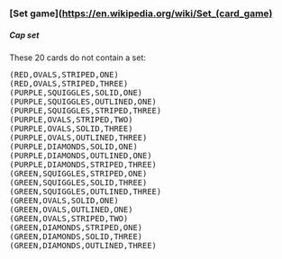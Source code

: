 ### [Set game](https://en.wikipedia.org/wiki/Set_(card_game)

##### Cap set

These 20 cards do not contain a set:

<pre>
(RED,OVALS,STRIPED,ONE)
(RED,OVALS,STRIPED,THREE)
(PURPLE,SQUIGGLES,SOLID,ONE)
(PURPLE,SQUIGGLES,OUTLINED,ONE)
(PURPLE,SQUIGGLES,STRIPED,THREE)
(PURPLE,OVALS,STRIPED,TWO)
(PURPLE,OVALS,SOLID,THREE)
(PURPLE,OVALS,OUTLINED,THREE)
(PURPLE,DIAMONDS,SOLID,ONE)
(PURPLE,DIAMONDS,OUTLINED,ONE)
(PURPLE,DIAMONDS,STRIPED,THREE)
(GREEN,SQUIGGLES,STRIPED,ONE)
(GREEN,SQUIGGLES,SOLID,THREE)
(GREEN,SQUIGGLES,OUTLINED,THREE)
(GREEN,OVALS,SOLID,ONE)
(GREEN,OVALS,OUTLINED,ONE)
(GREEN,OVALS,STRIPED,TWO)
(GREEN,DIAMONDS,STRIPED,ONE)
(GREEN,DIAMONDS,SOLID,THREE)
(GREEN,DIAMONDS,OUTLINED,THREE)
</pre>
